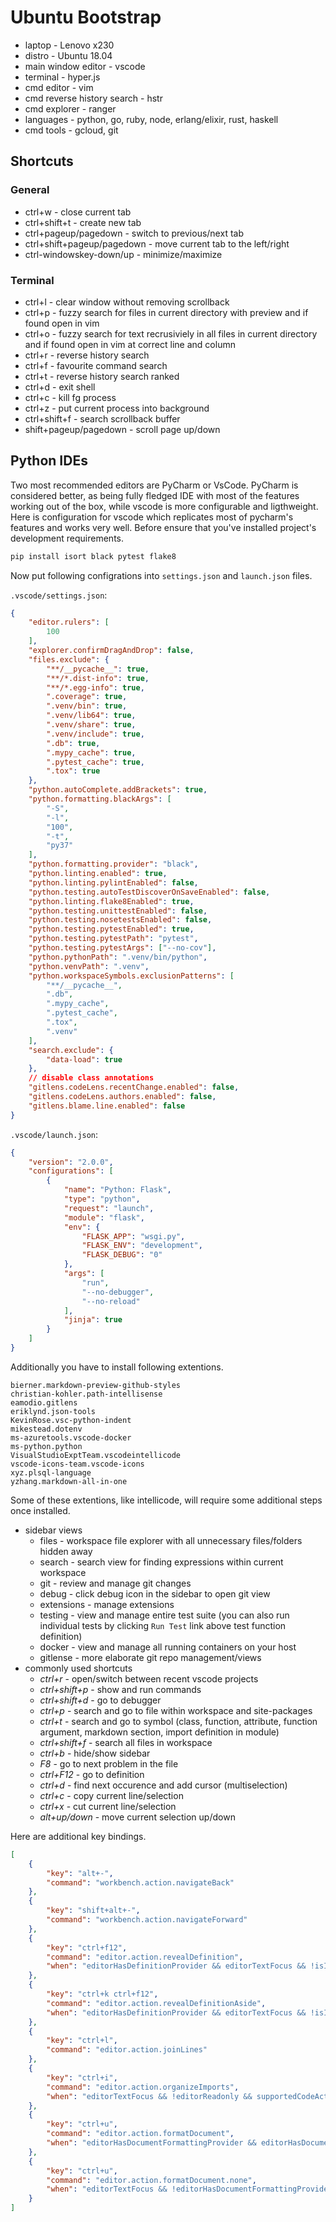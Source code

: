 # Ubuntu Bootstrap

* laptop - Lenovo x230
* distro - Ubuntu 18.04
* main window editor - vscode
* terminal - hyper.js
* cmd editor - vim
* cmd reverse history search - hstr
* cmd explorer - ranger
* languages - python, go, ruby, node, erlang/elixir, rust, haskell
* cmd tools - gcloud, git

## Shortcuts

### General

* ctrl+w - close current tab
* ctrl+shift+t - create new tab
* ctrl+pageup/pagedown - switch to previous/next tab
* ctrl+shift+pageup/pagedown - move current tab to the left/right
* ctrl-windowskey-down/up - minimize/maximize

### Terminal

* ctrl+l - clear window without removing scrollback
* ctrl+p - fuzzy search for files in current directory with preview and if found open in vim
* ctrl+o - fuzzy search for text recrusiviely in all files in current directory and if found open in vim at correct line and column
* ctrl+r - reverse history search
* ctrl+f - favourite command search
* ctrl+t - reverse history search ranked
* ctrl+d - exit shell
* ctrl+c - kill fg process
* ctrl+z - put current process into background
* ctrl+shift+f - search scrollback buffer
* shift+pageup/pagedown - scroll page up/down

## Python IDEs

Two most recommended editors are PyCharm or VsCode. PyCharm is considered better, as being fully
fledged IDE with most of the features working out of the box, while vscode is more configurable and
ligthweight. Here is configuration for vscode which replicates most of pycharm's features and works
very well. Before ensure that you've installed project's development requirements.

```bash
pip install isort black pytest flake8
```

Now put following configrations into `settings.json` and `launch.json` files.

`.vscode/settings.json`:
```json
{
    "editor.rulers": [
        100
    ],
    "explorer.confirmDragAndDrop": false,
    "files.exclude": {
        "**/__pycache__": true,
        "**/*.dist-info": true,
        "**/*.egg-info": true,
        ".coverage": true,
        ".venv/bin": true,
        ".venv/lib64": true,
        ".venv/share": true,
        ".venv/include": true,
        ".db": true,
        ".mypy_cache": true,
        ".pytest_cache": true,
        ".tox": true
    },
    "python.autoComplete.addBrackets": true,
    "python.formatting.blackArgs": [
        "-S",
        "-l",
        "100",
        "-t",
        "py37"
    ],
    "python.formatting.provider": "black",
    "python.linting.enabled": true,
    "python.linting.pylintEnabled": false,
    "python.testing.autoTestDiscoverOnSaveEnabled": false,
    "python.linting.flake8Enabled": true,
    "python.testing.unittestEnabled": false,
    "python.testing.nosetestsEnabled": false,
    "python.testing.pytestEnabled": true,
    "python.testing.pytestPath": "pytest",
    "python.testing.pytestArgs": ["--no-cov"],
    "python.pythonPath": ".venv/bin/python",
    "python.venvPath": ".venv",
    "python.workspaceSymbols.exclusionPatterns": [
        "**/__pycache__",
        ".db",
        ".mypy_cache",
        ".pytest_cache",
        ".tox",
        ".venv"
    ],
    "search.exclude": {
        "data-load": true
    },
    // disable class annotations
    "gitlens.codeLens.recentChange.enabled": false,
    "gitlens.codeLens.authors.enabled": false,
    "gitlens.blame.line.enabled": false
}
```

`.vscode/launch.json`:
```json
{
    "version": "2.0.0",
    "configurations": [
        {
            "name": "Python: Flask",
            "type": "python",
            "request": "launch",
            "module": "flask",
            "env": {
                "FLASK_APP": "wsgi.py",
                "FLASK_ENV": "development",
                "FLASK_DEBUG": "0"
            },
            "args": [
                "run",
                "--no-debugger",
                "--no-reload"
            ],
            "jinja": true
        }
    ]
}
```

Additionally you have to install following extentions.

```
bierner.markdown-preview-github-styles
christian-kohler.path-intellisense
eamodio.gitlens
eriklynd.json-tools
KevinRose.vsc-python-indent
mikestead.dotenv
ms-azuretools.vscode-docker
ms-python.python
VisualStudioExptTeam.vscodeintellicode
vscode-icons-team.vscode-icons
xyz.plsql-language
yzhang.markdown-all-in-one
```

Some of these extentions, like intellicode, will require some additional steps once installed.

* sidebar views
    * files - workspace file explorer with all unnecessary files/folders hidden away
    * search - search view for finding expressions within current workspace
    * git - review and manage git changes
    * debug - click debug icon in the sidebar to open git view
    * extensions - manage extensions
    * testing - view and manage entire test suite (you can also run individual tests by clicking
      `Run Test` link above test function definition)
    * docker - view and manage all running containers on your host
    * gitlense - more elaborate git repo management/views
* commonly used shortcuts
    * *ctrl+r* - open/switch between recent vscode projects
    * *ctrl+shift+p* - show and run commands
    * *ctrl+shift+d* - go to debugger
    * *ctrl+p* - search and go to file within workspace and site-packages
    * *ctrl+t* - search and go to symbol (class, function, attribute, function argument, markdown
      section, import definition in module)
    * *ctrl+shift+f* - search all files in workspace
    * *ctrl+b* - hide/show sidebar
    * *F8* - go to next problem in the file
    * *ctrl+F12* - go to definition
    * *ctrl+d* - find next occurence and add cursor (multiselection)
    * *ctrl+c* - copy current line/selection
    * *ctrl+x* - cut current line/selection
    * *alt+up/down* - move current selection up/down

Here are additional key bindings.


```json
[
    {
        "key": "alt+-",
        "command": "workbench.action.navigateBack"
    },
    {
        "key": "shift+alt+-",
        "command": "workbench.action.navigateForward"
    },
    {
        "key": "ctrl+f12",
        "command": "editor.action.revealDefinition",
        "when": "editorHasDefinitionProvider && editorTextFocus && !isInEmbeddedEditor"
    },
    {
        "key": "ctrl+k ctrl+f12",
        "command": "editor.action.revealDefinitionAside",
        "when": "editorHasDefinitionProvider && editorTextFocus && !isInEmbeddedEditor"
    },
    {
        "key": "ctrl+l",
        "command": "editor.action.joinLines"
    },
    {
        "key": "ctrl+i",
        "command": "editor.action.organizeImports",
        "when": "editorTextFocus && !editorReadonly && supportedCodeAction =~ /(\\s|^)source\\.organizeImports\\b/"
    },
    {
        "key": "ctrl+u",
        "command": "editor.action.formatDocument",
        "when": "editorHasDocumentFormattingProvider && editorHasDocumentFormattingProvider && editorTextFocus && !editorReadonly"
    },
    {
        "key": "ctrl+u",
        "command": "editor.action.formatDocument.none",
        "when": "editorTextFocus && !editorHasDocumentFormattingProvider && !editorHasDocumentFormattingProvider && !editorReadonly"
    }
]
```
